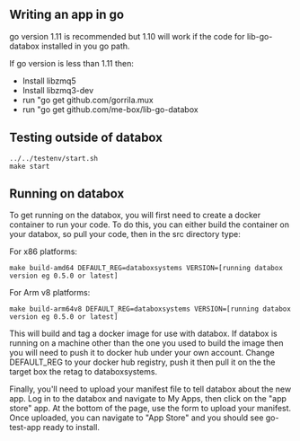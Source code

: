 ## Writing an app in go

go version 1.11 is recommended but 1.10 will work if the code for lib-go-databox installed in you go path.

If go version is less than 1.11 then:
* Install libzmq5
* Install libzmq3-dev
* run "go get github.com/gorrila.mux
* run "go get github.com/me-box/lib-go-databox

## Testing outside of databox

```
../../testenv/start.sh
make start
```

## Running on databox

To get running on the databox, you will first need to create a docker container to run your code.  To do this, you can either build the container on your databox, so pull your code, then in the src directory type:

For x86 platforms:
```
make build-amd64 DEFAULT_REG=databoxsystems VERSION=[running databox version eg 0.5.0 or latest]
```

For Arm v8 platforms:
```
make build-arm64v8 DEFAULT_REG=databoxsystems VERSION=[running databox version eg 0.5.0 or latest]
```

This will build and tag a docker image for use with databox. If databox is running on a machine other than the one you used to build the image then you will need to push it to docker hub under your own account. Change DEFAULT_REG to your docker hub registry, push it then pull it on the the target box the retag to databoxsystems.

Finally, you'll need to upload your manifest file to tell databox about the new app.  Log in to the databox and navigate to My Apps, then click on the "app store" app.  At the bottom of the page, use the form to upload your manifest.  Once uploaded, you can navigate to "App Store" and you should see go-test-app ready to install.